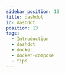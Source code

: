 ```yaml
---
sidebar_position: 13
title: dashdot
id: dashdot
position: 13
tags:
  - Introduction
  - dashdot
  - docker
  - docker-compose
  - tips
---
```

